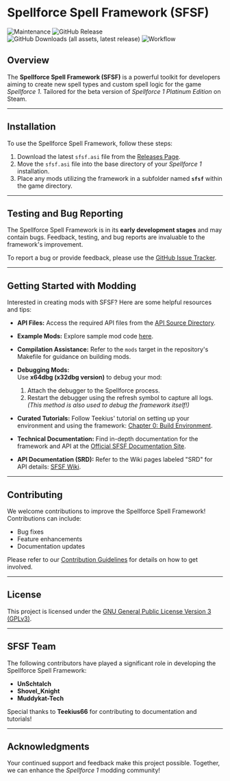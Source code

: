 # Spellforce Spell Framework (SFSF)

![Maintenance](https://img.shields.io/maintenance/yes/2024)
![GitHub Release](https://img.shields.io/github/v/release/muddykat-tech/Spellforce-Spell-Framework?include_prereleases&label=Latest%20Release)
![GitHub Downloads (all assets, latest release)](https://img.shields.io/github/downloads-pre/muddykat-tech/Spellforce-Spell-Framework/latest/total)
![Workflow](https://github.com/muddykat-tech/Spellforce-Spell-Framework/actions/workflows/c-cpp.yml/badge.svg)

## Overview

The **Spellforce Spell Framework (SFSF)** is a powerful toolkit for developers aiming to create new spell types and custom spell logic for the game *Spellforce 1*. Tailored for the beta version of *Spellforce 1 Platinum Edition* on Steam.

---

## Installation

To use the Spellforce Spell Framework, follow these steps:

1. Download the latest `sfsf.asi` file from the [Releases Page](https://github.com/muddykat-tech/Spellforce-Spell-Framework/releases).
2. Move the `sfsf.asi` file into the base directory of your *Spellforce 1* installation.
3. Place any mods utilizing the framework in a subfolder named **`sfsf`** within the game directory.

---

## Testing and Bug Reporting

The Spellforce Spell Framework is in its **early development stages** and may contain bugs. Feedback, testing, and bug reports are invaluable to the framework's improvement. 

To report a bug or provide feedback, please use the [GitHub Issue Tracker](https://github.com/muddykat-tech/Spellforce-Spell-Framework/issues).

---

## Getting Started with Modding

Interested in creating mods with SFSF? Here are some helpful resources and tips:

- **API Files:** Access the required API files from the [API Source Directory](https://github.com/muddykat-tech/Spellforce-Spell-Framework/tree/master/src/api).
- **Example Mods:** Explore sample mod code [here](https://github.com/muddykat-tech/Spellforce-Spell-Framework/tree/master/examples).
- **Compilation Assistance:** Refer to the `mods` target in the repository's Makefile for guidance on building mods.
- **Debugging Mods:**  
   Use **x64dbg (x32dbg version)** to debug your mod:
   1. Attach the debugger to the Spellforce process.
   2. Restart the debugger using the refresh symbol to capture all logs.  
   *(This method is also used to debug the framework itself!)*

- **Curated Tutorials:** Follow Teekius' tutorial on setting up your environment and using the framework: [Chapter 0: Build Environment](https://github.com/muddykat-tech/Spellforce-Spell-Framework/wiki/Chapter-0:-Build-environment).
- **Technical Documentation:** Find in-depth documentation for the framework and API at the [Official SFSF Documentation Site](https://muddykat-tech.github.io/Spellforce-Spell-Framework/).
- **API Documentation (SRD):** Refer to the Wiki pages labeled "SRD" for API details: [SFSF Wiki](https://github.com/muddykat-tech/Spellforce-Spell-Framework/wiki).

---

## Contributing

We welcome contributions to improve the Spellforce Spell Framework! Contributions can include:

- Bug fixes
- Feature enhancements
- Documentation updates

Please refer to our [Contribution Guidelines](https://github.com/muddykat-tech/Spellforce-Spell-Framework/blob/master/CONTRIBUTING.md) for details on how to get involved.

---

## License

This project is licensed under the [GNU General Public License Version 3 (GPLv3)](https://github.com/muddykat-tech/Spellforce-Spell-Framework/blob/master/LICENSE).

---

## SFSF Team

The following contributors have played a significant role in developing the Spellforce Spell Framework:

- **UnSchtalch**  
- **Shovel_Knight**  
- **Muddykat-Tech**  

Special thanks to **Teekius66** for contributing to documentation and tutorials!

---

## Acknowledgments

Your continued support and feedback make this project possible. Together, we can enhance the *Spellforce 1* modding community!